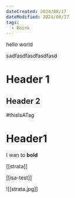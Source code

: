 ```yaml
---
dateCreated: 2024/08/17
dateModified: 2024/08/17
tags:
  - Boink
---
```




hello world

sadfasdfasdfasdfasd

# Header 1
## Header 2

#thisIsATag

# Header1

I wan to **bold**

[[strata]]

[[isa-test]]

![[strata.jpg]]